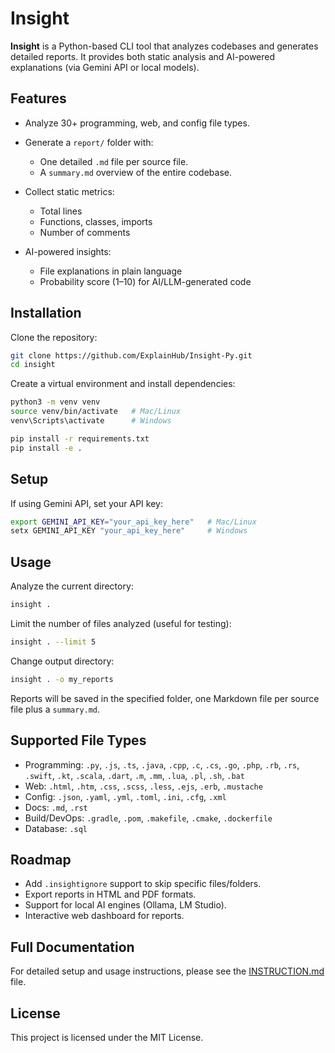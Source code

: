 # Insight

**Insight** is a Python-based CLI tool that analyzes codebases and generates detailed reports.
It provides both static analysis and AI-powered explanations (via Gemini API or local models).

## Features

* Analyze 30+ programming, web, and config file types.
* Generate a `report/` folder with:

  * One detailed `.md` file per source file.
  * A `summary.md` overview of the entire codebase.
* Collect static metrics:

  * Total lines
  * Functions, classes, imports
  * Number of comments
* AI-powered insights:

  * File explanations in plain language
  * Probability score (1–10) for AI/LLM-generated code

## Installation

Clone the repository:

```bash
git clone https://github.com/ExplainHub/Insight-Py.git
cd insight
```

Create a virtual environment and install dependencies:

```bash
python3 -m venv venv
source venv/bin/activate   # Mac/Linux
venv\Scripts\activate      # Windows

pip install -r requirements.txt
pip install -e .
```
## Setup

If using Gemini API, set your API key:

```bash
export GEMINI_API_KEY="your_api_key_here"   # Mac/Linux
setx GEMINI_API_KEY "your_api_key_here"     # Windows
```

## Usage

Analyze the current directory:

```bash
insight .
```

Limit the number of files analyzed (useful for testing):

```bash
insight . --limit 5
```

Change output directory:

```bash
insight . -o my_reports
```

Reports will be saved in the specified folder, one Markdown file per source file plus a `summary.md`.

## Supported File Types

* Programming: `.py`, `.js`, `.ts`, `.java`, `.cpp`, `.c`, `.cs`, `.go`, `.php`, `.rb`, `.rs`, `.swift`, `.kt`, `.scala`, `.dart`, `.m`, `.mm`, `.lua`, `.pl`, `.sh`, `.bat`
* Web: `.html`, `.htm`, `.css`, `.scss`, `.less`, `.ejs`, `.erb`, `.mustache`
* Config: `.json`, `.yaml`, `.yml`, `.toml`, `.ini`, `.cfg`, `.xml`
* Docs: `.md`, `.rst`
* Build/DevOps: `.gradle`, `.pom`, `.makefile`, `.cmake`, `.dockerfile`
* Database: `.sql`

## Roadmap

* Add `.insightignore` support to skip specific files/folders.
* Export reports in HTML and PDF formats.
* Support for local AI engines (Ollama, LM Studio).
* Interactive web dashboard for reports.

## Full Documentation

For detailed setup and usage instructions, please see the [INSTRUCTION.md](INSTRUCTION.md) file.

## License

This project is licensed under the MIT License.


